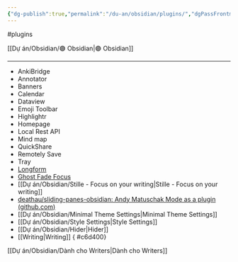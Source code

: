 ```yaml
---
{"dg-publish":true,"permalink":"/du-an/obsidian/plugins/","dgPassFrontmatter":true}
---
```


#plugins 

[[Dự án/Obsidian/🟣 Obsidian\|🟣 Obsidian]]
___
- AnkiBridge
- Annotator
- Banners
- Calendar
- Dataview
- Emoji Toolbar
- Highlightr
- Homepage
- Local Rest API
- Mind map
- QuickShare
- Remotely Save
- Tray
- [Longform](https://github.com/kevboh/longform)
- [Ghost Fade Focus](https://github.com/skipadu/obsidian-ghost-fade-focus)
- [[Dự án/Obsidian/Stille - Focus on your writing\|Stille - Focus on your writing]]
- [deathau/sliding-panes-obsidian: Andy Matuschak Mode as a plugin (github.com)](https://github.com/deathau/sliding-panes-obsidian)
- [[Dự án/Obsidian/Minimal Theme Settings\|Minimal Theme Settings]]
- [[Dự án/Obsidian/Style Settings\|Style Settings]]
- [[Dự án/Obsidian/Hider\|Hider]]
- [[Writing\|Writing]]
{ #c6d400}


[[Dự án/Obsidian/Dành cho Writers\|Dành cho Writers]]